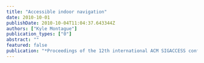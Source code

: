 ```yaml
---
title: "Accessible indoor navigation"
date: 2010-10-01
publishDate: 2010-10-04T11:04:37.643344Z
authors: ["Kyle Montague"]
publication_types: ["0"]
abstract: ""
featured: false
publication: "*Proceedings of the 12th international ACM SIGACCESS conference on Computers and accessibility*"
---
```


